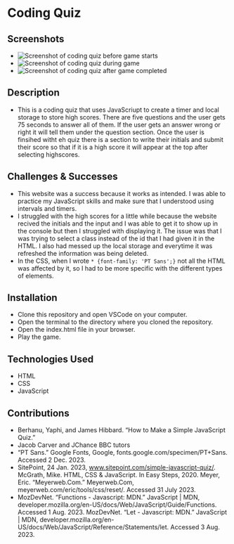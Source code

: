 # Coding Quiz
## Screenshots 
- ![Screenshot of coding quiz before game starts](./readme-images/Screenshot%202023-12-02%20at%207.12.23 PM.png)
- ![Screenshot of coding quiz during game](./readme-images/Screenshot%202023-12-02%20at%207.12.31 PM.png)
- ![Screenshot of coding quiz after game completed](./readme-images/Screenshot%202023-12-02%20at%207.12.48 PM.png)
## Description
- This is a coding quiz that uses JavaScriupt to create a timer and local storage to store high scores. There are five questions and the user gets 75 seconds to answer all of them. If the user gets an answer wrong or right it will tell them under the question section. Once the user is finsihed witht eh quiz there is a section to write their initials and submit their score so that if it is a high score it will appear at the top after selecting highscores. 
## Challenges & Successes
- This website was a success because it works as intended. I was able to practice my JavaScript skills and make sure that I understood using intervals and timers. 
- I struggled with the high scores for a little while because the website recived the initials and the input and I was able to get it to show up in the console but then I struggled with displaying it. The issue was that I was trying to select a class instead of the id that I had given it in the HTML. I also had messed up the local storage and everytime it was refreshed the information was being deleted.
- In the CSS, when I wrote `* {font-family: 'PT Sans';}` not all the HTML was affected by it, so I had to be more specific with the different types of elements.
## Installation
- Clone this repository and open VSCode on your computer.
- Open the terminal to the directory where you cloned the repository.
- Open the index.html file in your browser.
- Play the game.
## Technologies Used
- HTML
- CSS
- JavaScript
## Contributions
- Berhanu, Yaphi, and James Hibbard. “How to Make a Simple JavaScript Quiz.” 
- Jacob Carver and JChance BBC tutors
- “PT Sans.” Google Fonts, Google, fonts.google.com/specimen/PT+Sans. Accessed 2 Dec. 2023. 
- SitePoint, 24 Jan. 2023, www.sitepoint.com/simple-javascript-quiz/. McGrath, Mike. HTML, CSS & JavaScript. In Easy Steps, 2020. Meyer, Eric. “Meyerweb.Com.” Meyerweb.Com, meyerweb.com/eric/tools/css/reset/. Accessed 31 July 2023. 
- MozDevNet. “Functions - Javascript: MDN.” JavaScript | MDN, developer.mozilla.org/en-US/docs/Web/JavaScript/Guide/Functions. Accessed 1 Aug. 2023. MozDevNet. “Let - Javascript: MDN.” JavaScript | MDN, developer.mozilla.org/en-US/docs/Web/JavaScript/Reference/Statements/let. Accessed 3 Aug. 2023.